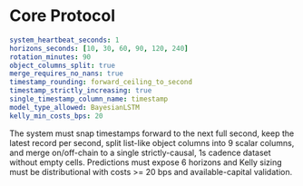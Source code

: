 # Core Protocol

```yaml
system_heartbeat_seconds: 1
horizons_seconds: [10, 30, 60, 90, 120, 240]
rotation_minutes: 90
object_columns_split: true
merge_requires_no_nans: true
timestamp_rounding: forward_ceiling_to_second
timestamp_strictly_increasing: true
single_timestamp_column_name: timestamp
model_type_allowed: BayesianLSTM
kelly_min_costs_bps: 20
```

The system must snap timestamps forward to the next full second, keep the latest record per second, split list-like object columns into 9 scalar columns, and merge on/off-chain to a single strictly-causal, 1s cadence dataset without empty cells. Predictions must expose 6 horizons and Kelly sizing must be distributional with costs >= 20 bps and available-capital validation.
